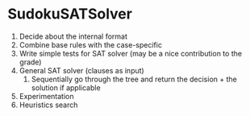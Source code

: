 # SudokuSATSolver
1. Decide about the internal format
2. Combine base rules with the case-specific
3. Write simple tests for SAT solver (may be a nice contribution to the grade)
4. General SAT solver (clauses as input)
   1. Sequentially go through the tree and return the decision + the solution if applicable
5. Experimentation
6. Heuristics search

